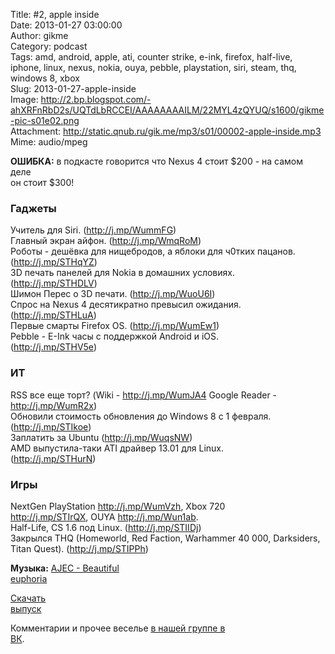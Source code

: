Title: #2, apple inside  
Date: 2013-01-27 03:00:00  
Author: gikme  
Category: podcast  
Tags: amd, android, apple, ati, counter strike, e-ink, firefox, half-live, iphone, linux, nexus, nokia, ouya, pebble, playstation, siri, steam, thq, windows 8, xbox  
Slug: 2013-01-27-apple-inside  
Image: http://2.bp.blogspot.com/-ahXRFnRbD2s/UQTdLbRCCEI/AAAAAAAAILM/22MYL4zQYUQ/s1600/gikme-pic-s01e02.png  
Attachment: http://static.qnub.ru/gik.me/mp3/s01/00002-apple-inside.mp3  
Mime: audio/mpeg

**ОШИБКА:** в подкасте говорится что Nexus 4 стоит \$200 - на самом деле  
он стоит \$300!

### Гаджеты

Учитель для Siri. (<http://j.mp/WummFG>)   
Главный экран айфон. (<http://j.mp/WmqRoM>)   
Роботы - дешёвка для нищебродов, а яблоки для ч0тких пацанов.  
(<http://j.mp/STHqYZ>)   
3D печать панелей для Nokia в домашних условиях.  
(<http://j.mp/STHDLV>)   
Шимон Перес о 3D печати. (<http://j.mp/WuoU6I>)   
Спрос на Nexus 4 десятикратно превысил ожидания.  
(<http://j.mp/STHLuA>)   
Первые смарты Firefox OS. (<http://j.mp/WumEw1>)    
Pebble - E-Ink часы с поддержкой Android и iOS.  
(<http://j.mp/STHV5e>)  

### ИТ

RSS все еще торт? (Wiki - <http://j.mp/WumJA4> Google Reader -  
<http://j.mp/WumR2x>)  
Обновили стоимость обновления до Windows 8 с 1 февраля.  
(<http://j.mp/STIkoe>)   
Заплатить за Ubuntu (<http://j.mp/WuqsNW>)  
AMD выпустила-таки ATI драйвер 13.01 для Linux.  
(<http://j.mp/STHurN>)  

### Игры

NextGen PlayStation <http://j.mp/WumVzh>, Xbox 720  
<http://j.mp/STIrQX>, OUYA <http://j.mp/Wun1ab>.   
Half-Life, CS 1.6 под Linux. (<http://j.mp/STIIDj>)  
Закрылся THQ (Homeworld, Red Faction, Warhammer 40 000, Darksiders,  
Titan Quest). (<http://j.mp/STIPPh>)

**Музыка:** [AJEC - Beautiful  
euphoria](http://promodj.com/amurstar/tracks/3834716/AJEC_Beautiful_euphoria)

[Скачать  
выпуск](http://static.qnub.ru/gik.me/mp3/s01/00002-apple-inside.mp3)

Комментарии и прочее веселье [в нашей группе в  
ВК](http://vk.com/gikme).

